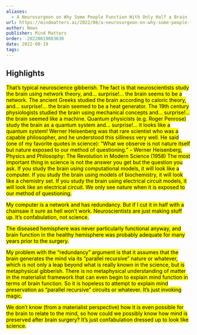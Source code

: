 ```yaml
---
aliases:
  - A Neurosurgeon on Why Some People Function With Only Half a Brain
url: https://mindmatters.ai/2022/08/a-neurosurgeon-on-why-some-people-function-with-only-half-a-brain/
author: News
publisher: Mind Matters
order: -20220819083630
date: 2022-08-19
tags:
---
```


## Highlights
<mark>That’s typical neuroscience gibberish. The fact is that neuroscientists study the brain using network theory, and… surprise!… the brain seems to be a network. The ancient Greeks studied the brain according to caloric theory, and… surprise!… the brain seemed to be a heat generator. The 19th century physiologists studied the brain using mechanical concepts and… surprise!… the brain seemed like a machine. Quantum physicists (e.g. Roger Penrose) study the brain as a quantum system and… surprise!… it looks like a quantum system! Werner Heisenberg was that rare scientist who was a capable philosopher, and he understood this silliness very well. He said (one of my favorite quotes in science): “What we observe is not nature itself but nature exposed to our method of questioning.” – Werner Heisenberg, Physics and Philosophy: The Revolution in Modern Science (1958) The most important thing in science is not the answer you get but the question you ask. If you study the brain using computational models, it will look like a computer. If you study the brain using models of biochemistry, it will look like a chemistry set. If you study the brain using electrical circuit models, it will look like an electrical circuit. We only see nature when it is exposed to our method of questioning.</mark>

<mark>My computer is a network and has redundancy. But if I cut it in half with a chainsaw it sure as hell won’t work. Neuroscientists are just making stuff up. It’s confabulation, not science.</mark>

<mark>The diseased hemisphere was never particularly functional anyway, and brain function in the healthy hemisphere was probably adequate for many years prior to the surgery.</mark>

<mark>My problem with the “redundancy” argument is that it assumes that the brain generates the mind via its “parallel recursive” nature or whatever, which is not only a leap beyond what is really known in the science, but is metaphysical gibberish. There is no metaphysical understanding of matter in the materialist framework that can even begin to explain mind function in terms of brain function. So it is hopeless to attempt to explain mind preservation as “parallel recursive” circuits or whatever. It’s just invoking magic.</mark>

<mark>We don’t know (from a materialist perspective) how it is even possible for the brain to relate to the mind, so how could we possibly know how mind is preserved after brain surgery? It’s just confabulation dressed up to look like science.</mark>

